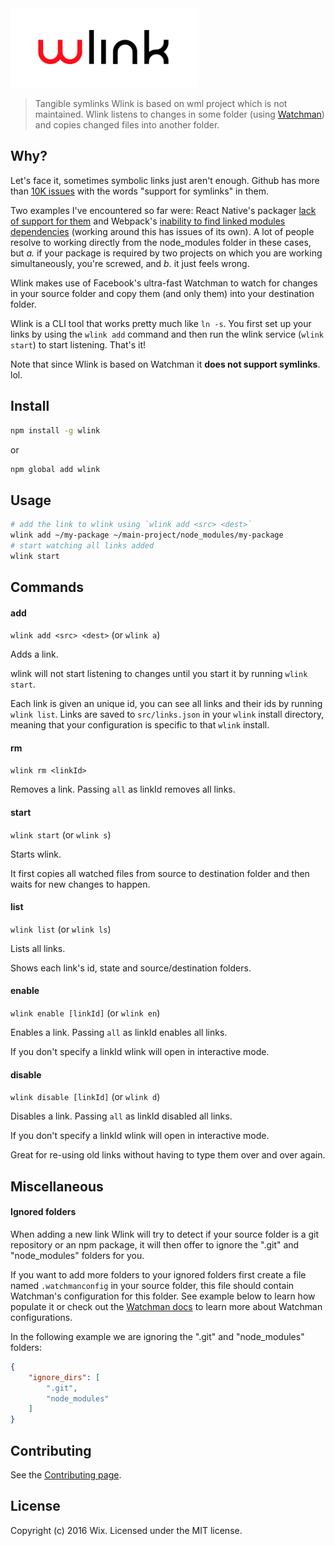 <img src="media/logo.png" alt="wlink logo" width="300"/>

> Tangible symlinks
Wlink is based on wml project which is not maintained.
Wlink listens to changes in some folder (using [Watchman](https://facebook.github.io/watchman/)) and copies changed files into another folder.

## Why?

Let's face it, sometimes symbolic links just aren't enough. Github has more than [10K issues](https://github.com/search?utf8=✓&q=support+for+symlinks&type=Issues) with the words "support for symlinks" in them. 

Two examples I've encountered so far were: React Native's packager [lack of support for them](https://github.com/facebook/react-native/issues/637) and Webpack's [inability to find linked modules dependencies](http://webpack.github.io/docs/troubleshooting.html#npm-linked-modules-doesn-t-find-their-dependencies) (working around this has issues of its own). A lot of people resolve to working directly from the node_modules folder in these cases, but *a.* if your package is required by two projects on which you are working simultaneously, you're screwed, and *b.* it just feels wrong.

Wlink makes use of Facebook's ultra-fast Watchman to watch for changes in your source folder and copy them (and only them) into your destination folder.

Wlink is a CLI tool that works pretty much like `ln -s`. You first set up your links by using the `wlink add` command and then run the wlink service (`wlink start`) to start listening. That's it!

Note that since Wlink is based on Watchman it **does not support symlinks**. lol.

## Install

```sh
npm install -g wlink
```
or
```sh
npm global add wlink
```

## Usage

```sh
# add the link to wlink using `wlink add <src> <dest>`
wlink add ~/my-package ~/main-project/node_modules/my-package
# start watching all links added
wlink start
```

## Commands

#### add

`wlink add <src> <dest>` (or `wlink a`)

Adds a link.

wlink will not start listening to changes until you start it by running `wlink start`.

Each link is given an unique id, you can see all links and their ids by running `wlink list`.
Links are saved to `src/links.json` in your `wlink` install directory, meaning that 
your configuration is specific to that `wlink` install.

#### rm

`wlink rm <linkId>`

Removes a link. Passing `all` as linkId removes all links.

#### start

`wlink start` (or `wlink s`)

Starts wlink.

It first copies all watched files from source to destination folder and then waits for new changes to happen.

#### list

`wlink list` (or `wlink ls`)

Lists all links.

Shows each link's id, state and source/destination folders.

#### enable

`wlink enable [linkId]` (or `wlink en`)

Enables a link. Passing `all` as linkId enables all links.

If you don't specify a linkId wlink will open in interactive mode.

#### disable

`wlink disable [linkId]` (or `wlink d`)

Disables a link. Passing `all` as linkId disabled all links.

If you don't specify a linkId wlink will open in interactive mode.

Great for re-using old links without having to type them over and over again.

## Miscellaneous

#### Ignored folders

When adding a new link Wlink will try to detect if your source folder is a git repository or an npm package, it will then offer to ignore the ".git" and "node_modules" folders for you.

If you want to add more folders to your ignored folders first create a file named `.watchmanconfig` in your source folder, this file should contain Watchman's configuration for this folder. See example below to learn how populate it or check out the [Watchman docs](https://facebook.github.io/watchman/docs/config.html) to learn more about Watchman configurations. 

In the following example we are ignoring the ".git" and "node_modules" folders:

```json
{
    "ignore_dirs": [
        ".git",
        "node_modules"
    ]
}
```

## Contributing

See the [Contributing page](CONTRIBUTING.md).

## License

Copyright (c) 2016 Wix. Licensed under the MIT license.
